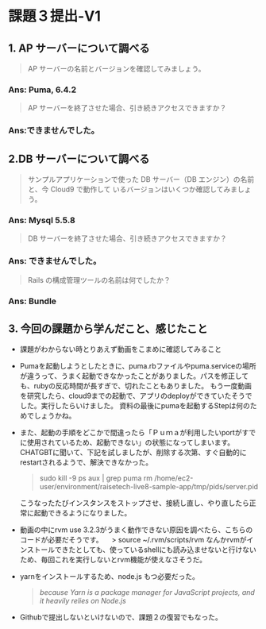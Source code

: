 # 課題３提出-V1

## 1. AP サーバーについて調べる

> AP サーバーの名前とバージョンを確認してみましょう。

### Ans: Puma, 6.4.2

> AP サーバーを終了させた場合、引き続きアクセスできますか？

### Ans:できませんでした。

## 2.DB サーバーについて調べる

> サンプルアプリケーションで使った DB サーバー（DB エンジン）の名前と、今 Cloud9 で動作して
いるバージョンはいくつか確認してみましょう。

### Ans: Mysql 5.5.8

>  DB サーバーを終了させた場合、引き続きアクセスできますか？

### Ans: できませんでした。

> Rails の構成管理ツールの名前は何でしたか？

### Ans: Bundle

## 3. 今回の課題から学んだこと、感じたこと

* 課題がわからない時とりあえず動画をこまめに確認してみること
* Pumaを起動しようとしたときに、puma.rbファイルやpuma.serviceの場所が違うって、うまく起動できなかったことがありました。パスを修正しても、rubyの反応時間が長すぎで、切れたこともありました。
もう一度動画を研究したら、cloud9までの起動で、アプリのdeployができていたそうでした。実行したらいけました。 資料の最後にpumaを起動するStepは何のためでしょうかね。
* また、起動の手順をどこかで間違ったら「Ｐｕｍａが利用したいportがすでに使用されているため、起動できない」の状態になってしまいます。 CHATGBTに聞いて、下記を試しましたが、削除する次第、すぐ自動的にrestartされるようで、解決できなかった。
  > sudo kill -9
  > ps aux | grep puma
  > rm /home/ec2-user/environment/raisetech-live8-sample-app/tmp/pids/server.pid

  こうなったたびインスタンスをストップさせ、接続し直し、やり直したら正常に起動できるようになりました。


* 動画の中にrvm use 3.2.3がうまく動作できない原因を調べたら、こちらのコードが必要だそうです。
　> source ~/.rvm/scripts/rvm
  なんかrvmがインストールできたとしても、使っているshellにも読み込ませないと行けないため、毎回これを実行しないとrvm機能が使えなさそうだ。

* yarnをインストールするため、node.js もつ必要だった。
  > *because Yarn is a package manager for JavaScript projects, and it heavily relies on Node.js*

*  Githubで提出しないといけないので、課題２の復習でもなった。
